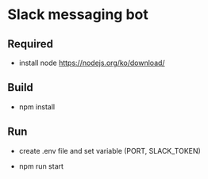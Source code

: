 # Slack messaging bot

## Required

- install node <https://nodejs.org/ko/download/>  

## Build

- npm install

## Run

- create .env file and set variable (PORT, SLACK_TOKEN)  

- npm run start
